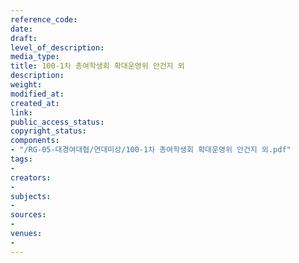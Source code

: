 ```yaml
---
reference_code: 
date: 
draft: 
level_of_description: 
media_type: 
title: 100-1차 총여학생회 확대운영위 안건지 외
description: 
weight: 
modified_at: 
created_at: 
link: 
public_access_status: 
copyright_status: 
components:
- "/RG-05-대경여대협/연대미상/100-1차 총여학생회 확대운영위 안건지 외.pdf"
tags:
- 
creators:
- 
subjects:
- 
sources:
- 
venues:
- 
---
```

